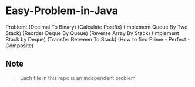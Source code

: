 # Easy-Problem-in-Java
Problem: (Decimal To Binary) (Calculate Postfix) (Implement Queue By Two Stack) (Reorder Deque By Queue) (Reverse Array By Stack) (Implement Stack by Deque) (Transfer Between To Stack) (How to find Prime - Perfect - Composite)

## Note
> Each file in this repo is an independent problem 
